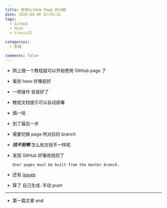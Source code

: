```yaml
---
title: 使用GitHub Page 的问题
date: 2020-04-30 15:55:22
tags:
  - GitHub
  - hexo
  - travisCI

categories:
  - 前端

comments: false
---
```


- 网上搜一个教程就可以开始使用 GitHub page 了
- 看到 hexo 好像挺好
- 一顿操作 安装好了
- 教程文档提示可以自动部署
- 搞一哈
- 到了最后一步
- 需要切换 page 所对应的 branch
- **_找不到啊_** 怎么和文档不一样呢
- 发现 GitHub 好像改规则了

  ```
  User pages must be built from the master branch.
  ```

- 还有 [issues](https://github.com/fastai/fastpages/issues/119)
- 算了 自己生成. 手动 push

---

- 第一篇文章 end

